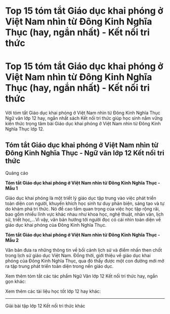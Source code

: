 # Top 15 tóm tắt Giáo dục khai phóng ở Việt Nam nhìn từ Đông Kinh Nghĩa Thục (hay, ngắn nhất) - Kết nối tri thức

# Top 15 tóm tắt Giáo dục khai phóng ở Việt Nam nhìn từ Đông Kinh Nghĩa Thục (hay, ngắn nhất) - Kết nối tri thức

Với tóm tắt Giáo dục khai phóng ở Việt Nam nhìn từ Đông Kinh Nghĩa Thục Ngữ văn lớp 12 hay, ngắn nhất sách Kết nối tri thức giúp học sinh nắm vững kiến thức trọng tâm bài Giáo dục khai phóng ở Việt Nam nhìn từ Đông Kinh Nghĩa Thục lớp 12.

## Tóm tắt Giáo dục khai phóng ở Việt Nam nhìn từ Đông Kinh Nghĩa Thục - Ngữ văn lớp 12 Kết nối tri thức

Quảng cáo

**Tóm tắt Giáo dục khai phóng ở Việt Nam nhìn từ Đông Kinh Nghĩa Thục - Mẫu 1**

Giáo dục khai phóng là một triết lý giáo dục tập trung vào việc phát triển toàn diện con người, khuyến khích học sinh tư duy phản biện, sáng tạo và tự do khám phá tri thức. Nó đề cao tầm quan trọng của việc học tập rộng rãi, bao gồm nhiều lĩnh vực khác nhau như khoa học, nghệ thuật, nhân văn, lịch sử, triết học,...Vì vậy, văn bản hướng tới người đọc có cái nhìn toàn diện về giáo dục khai phóng của Đông Kinh Nghĩa Thục.

**Tóm tắt Giáo dục khai phóng ở Việt Nam nhìn từ Đông Kinh Nghĩa Thục - Mẫu 2**

Văn bản đưa ra những thông tin về bối cảnh lịch sử và điểm nhấn then chốt trong lịch sử giáo dục Việt Nam. Đồng thời, giới thiệu về giáo dục khai phóng của Đông Kinh Nghĩa Thục, qua đó thấy được một con đường mới mở ra tập trung phát triển toàn diện trong nền giáo dục.

Xem thêm tóm tắt các tác phẩm Ngữ Văn lớp 12 Kết nối tri thức hay, ngắn gọn khác:

Xem thêm các tài liệu học tốt lớp 12 hay khác:

* * *

Giải bài tập lớp 12 Kết nối tri thức khác
